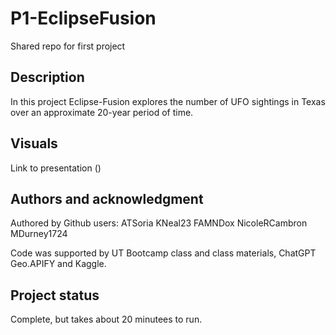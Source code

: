 # P1-EclipseFusion
Shared repo for first project

## Description
In this project Eclipse-Fusion explores the number of UFO sightings in Texas over an approximate 20-year period of time.

## Visuals
Link to presentation ()

## Authors and acknowledgment
Authored by Github users:
ATSoria
KNeal23
FAMNDox
NicoleRCambron
MDurney1724

Code was supported by UT Bootcamp class and class materials, ChatGPT Geo.APIFY and Kaggle. 


## Project status
Complete, but takes about 20 minutees to run. 
